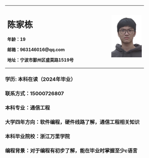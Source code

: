 
<table border="0">
  <tr>
    <td width="75%">
      <h1>陈家栋</h1>
      <p><b>年龄：19</b></p>
      <p><b>邮箱：963146016@qq.com</b></p>
      <p><b>地址：宁波市鄞州区盛莫路1519号</b></p>
    </td>
    <td width="25%">
      <img src="B4B3825FEA3FB87A928294AEA10DB0F3.jpg"width="100">
    </td>
   </tr>
  </table>
<h3>学历: 本科在读（2024年毕业）</h3>
<h3>联系方式：15000726807</h3>
<h3>本科专业：通信工程</h3>
<h3>大学四年方向：软件编程，硬件线路了解，通信工程相关知识</h3>
<h3>本科毕业院校：浙江万里学院</h3>
<h3>编程背景：对于编程有初步了解，能在毕业时掌握至少c语言</h3>
</body></html>

